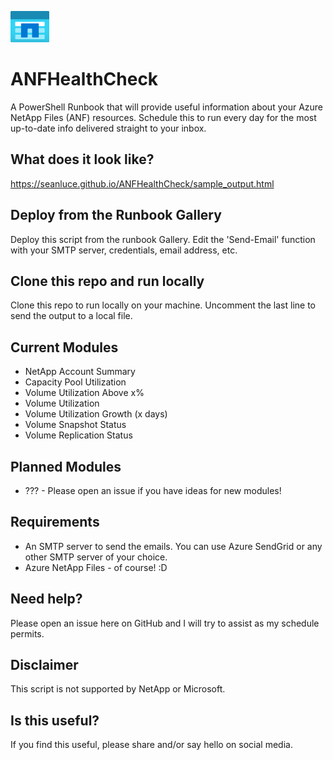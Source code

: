 <img src="./img/anficon.png" alt="" height="50" style="margin: 0 0 0 0; " /><br>

# ANFHealthCheck

A PowerShell Runbook that will provide useful information about your Azure NetApp Files (ANF) resources. Schedule this to run every day for the most up-to-date info delivered straight to your inbox.

## What does it look like?

<https://seanluce.github.io/ANFHealthCheck/sample_output.html>

## Deploy from the Runbook Gallery

Deploy this script from the runbook Gallery. Edit the 'Send-Email' function with your SMTP server, credentials, email address, etc.

## Clone this repo and run locally

Clone this repo to run locally on your machine. Uncomment the last line to send the output to a local file.

## Current Modules

* NetApp Account Summary
* Capacity Pool Utilization
* Volume Utilization Above x%
* Volume Utilization
* Volume Utilization Growth (x days)
* Volume Snapshot Status
* Volume Replication Status

## Planned Modules

* ??? - Please open an issue if you have ideas for new modules!

## Requirements

* An SMTP server to send the emails. You can use Azure SendGrid or any other SMTP server of your choice.
* Azure NetApp Files - of course! :D

## Need help?

Please open an issue here on GitHub and I will try to assist as my schedule permits.

## Disclaimer

This script is not supported by NetApp or Microsoft.

## Is this useful?

If you find this useful, please share and/or say hello on social media.
